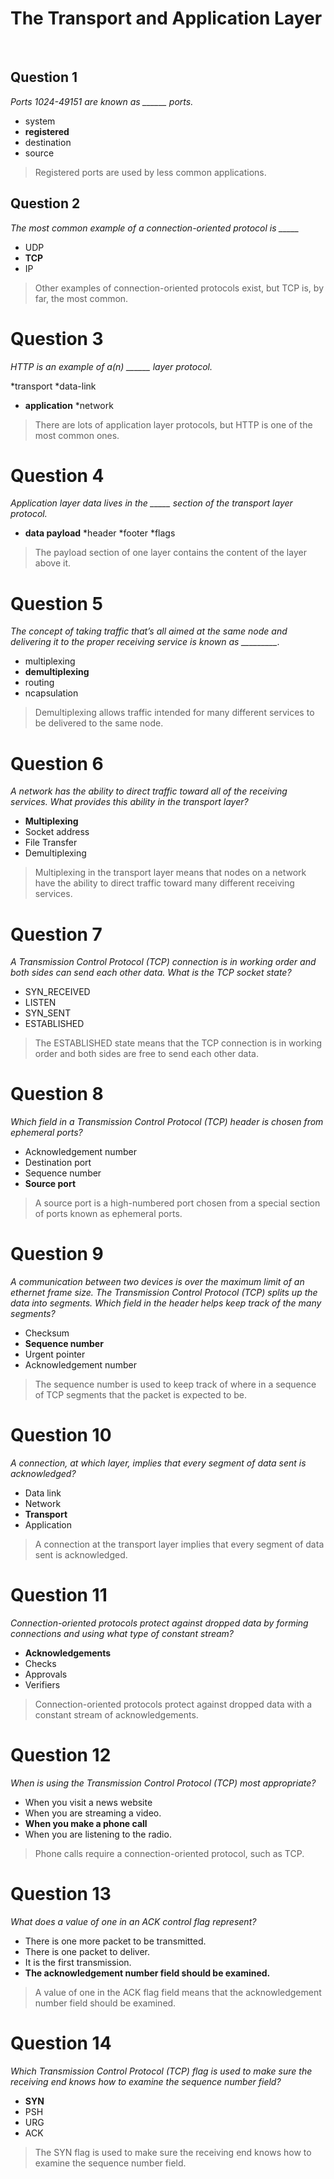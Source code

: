 # The Transport and Application Layer

<br>

## Question 1

*Ports 1024-49151 are known as ______ ports.*

* system
* **registered**
* destination
* source

> Registered ports are used by less common applications.

## Question 2

*The most common example of a connection-oriented protocol is _____*

* UDP
* **TCP**
* IP

> Other examples of connection-oriented protocols exist, but TCP is, by far, the most common.

# Question 3

*HTTP is an example of a(n) ______ layer protocol.*

*transport
*data-link
* **application**
*network

>  There are lots of application layer protocols, but HTTP is one of the most common ones.

# Question 4

*Application layer data lives in the _____ section of the transport layer protocol.*

* **data payload**
*header
*footer
*flags

> The payload section of one layer contains the content of the layer above it.

# Question 5

*The concept of taking traffic that’s all aimed at the same node and delivering it to the proper receiving service is known as _________.*

* multiplexing
* **demultiplexing**
* routing
* ncapsulation

> Demultiplexing allows traffic intended for many different services to be delivered to the same node.

# Question 6

*A network has the ability to direct traffic toward all of the receiving services. What provides this ability in the transport layer?*

* **Multiplexing**
* Socket address
* File Transfer
* Demultiplexing
 
>  Multiplexing in the transport layer means that nodes on a network have the ability to direct traffic toward many different receiving services.

# Question 7

*A Transmission Control Protocol (TCP) connection is in working order and both sides can send each other data. What is the TCP socket state?*

* SYN_RECEIVED
* LISTEN
* SYN_SENT
* ESTABLISHED

> The ESTABLISHED state means that the TCP connection is in working order and both sides are free to send each other data.

# Question 8

*Which field in a Transmission Control Protocol (TCP) header is chosen from ephemeral ports?*

* Acknowledgement number
* Destination port
* Sequence number
* **Source port**

> A source port is a high-numbered port chosen from a special section of ports known as ephemeral ports.

# Question 9

*A communication between two devices is over the maximum limit of an ethernet frame size. The Transmission Control Protocol (TCP) splits up the data into segments. Which field in the header helps keep track of the many segments?*

* Checksum
* **Sequence number**
* Urgent pointer
* Acknowledgement number

> The sequence number is used to keep track of where in a sequence of TCP segments that the packet is expected to be.

# Question 10

*A connection, at which layer, implies that every segment of data sent is acknowledged?*

* Data link
* Network
* **Transport**
* Application

> A connection at the transport layer implies that every segment of data sent is acknowledged.

# Question 11

*Connection-oriented protocols protect against dropped data by forming connections and using what type of constant stream?*

* **Acknowledgements**
* Checks
* Approvals
* Verifiers

> Connection-oriented protocols protect against dropped data with a constant stream of acknowledgements.

# Question 12

*When is using the Transmission Control Protocol (TCP) most appropriate?*

* When you visit a news website
* When you are streaming a video.
* **When you make a phone call**
* When you are listening to the radio.

>  Phone calls require a connection-oriented protocol, such as TCP.

# Question 13

*What does a value of one in an ACK control flag represent?*

* There is one more packet to be transmitted.
* There is one packet to deliver.
* It is the first transmission.
* **The acknowledgement number field should be examined.**

> A value of one in the ACK flag field means that the acknowledgement number field should be examined.

# Question 14

*Which Transmission Control Protocol (TCP) flag is used to make sure the receiving end knows how to examine the sequence number field?*

* **SYN**
* PSH
* URG
* ACK

> The SYN flag is used to make sure the receiving end knows how to examine the sequence number field.